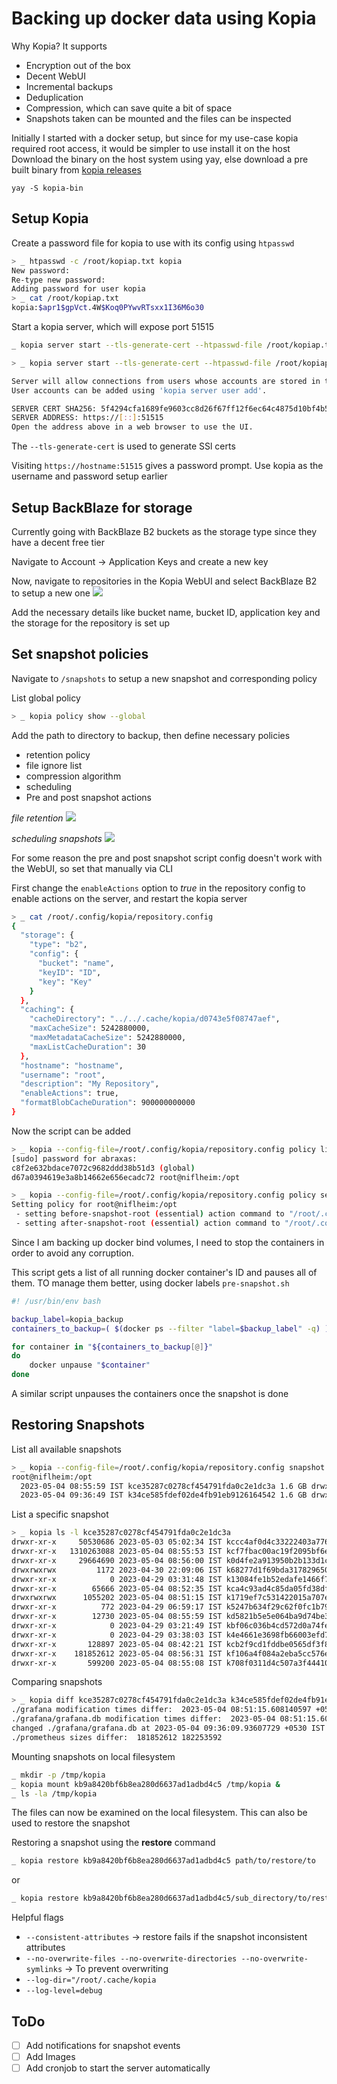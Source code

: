 # Backing up docker data using Kopia

Why Kopia? It supports

-   Encryption out of the box
-   Decent WebUI
-   Incremental backups
-   Deduplication
-   Compression, which can save quite a bit of space
-   Snapshots taken can be mounted and the files can be inspected

Initially I started with a docker setup, but since for my use-case kopia required root access, it would be simpler to use install it on the host
Download the binary on the host system using yay, else download a pre built binary from [kopia releases](https://github.com/kopia/kopia/releases)

```shell
yay -S kopia-bin
```

## Setup Kopia

Create a password file for kopia to use with its config using `htpasswd`

```bash
> _ htpasswd -c /root/kopiap.txt kopia
New password:
Re-type new password:
Adding password for user kopia
> _ cat /root/kopiap.txt
kopia:$apr1$gpVct.4W$Koq0PYwvRTsxx1I36M6o30
```

Start a kopia server, which will expose port 51515

```bash
_ kopia server start --tls-generate-cert --htpasswd-file /root/kopiap.txt --address https://0.0.0.0:51515 --enable-actions
```

```bash
> _ kopia server start --tls-generate-cert --htpasswd-file /root/kopiap.txt --address https://0.0.0.0:51515 --enable-actions

Server will allow connections from users whose accounts are stored in the repository.
User accounts can be added using 'kopia server user add'.

SERVER CERT SHA256: 5f4294cfa1689fe9603cc8d26f67ff12f6ec64c4875d10bf4b5ee34fe29f9f8e
SERVER ADDRESS: https://[::]:51515
Open the address above in a web browser to use the UI.
```

The `--tls-generate-cert` is used to generate SSl certs

Visiting `https://hostname:51515` gives a password prompt. Use kopia as the username and password setup earlier

## Setup BackBlaze for storage

Currently going with BackBlaze B2 buckets as the storage type since they have a decent free tier

Navigate to Account -> Application Keys and create a new key

Now, navigate to repositories in the Kopia WebUI and select BackBlaze B2 to setup a new one
![](images/storage_type.png)

Add the necessary details like bucket name, bucket ID, application key and the storage for the repository is set up

## Set snapshot policies

Navigate to `/snapshots` to setup a new snapshot and corresponding policy

List global policy

```bash
> _ kopia policy show --global
```

Add the path to directory to backup, then define necessary policies

-   retention policy
-   file ignore list
-   compression algorithm
-   scheduling
-   Pre and post snapshot actions

_file retention_
![](images/file_retention.png)

_scheduling snapshots_
![](images/schedule_backups.png)

For some reason the pre and post snapshot script config doesn't work with the WebUI, so set that manually via CLI

First change the `enableActions` option to _true_ in the repository config to enable actions on the server, and restart the kopia server

```bash
> _ cat /root/.config/kopia/repository.config
{
  "storage": {
    "type": "b2",
    "config": {
      "bucket": "name",
      "keyID": "ID",
      "key": "Key"
    }
  },
  "caching": {
    "cacheDirectory": "../../.cache/kopia/d0743e5f08747aef",
    "maxCacheSize": 5242880000,
    "maxMetadataCacheSize": 5242880000,
    "maxListCacheDuration": 30
  },
  "hostname": "hostname",
  "username": "root",
  "description": "My Repository",
  "enableActions": true,
  "formatBlobCacheDuration": 900000000000
}
```

Now the script can be added

```bash
> _ kopia --config-file=/root/.config/kopia/repository.config policy list
[sudo] password for abraxas:
c8f2e632bdace7072c9682ddd38b51d3 (global)
d67a0394619e3a8b14662e656ecadc72 root@niflheim:/opt

> _ kopia --config-file=/root/.config/kopia/repository.config policy set "root@niflheim:/opt" --before-snapshot-root-action /root/.config/kopia/pre-snapshot.sh --after-snapshot-root-action /root/.config/kopia/post-snapshot.sh
Setting policy for root@niflheim:/opt
 - setting before-snapshot-root (essential) action command to "/root/.config/kopia/pre-snapshot.sh" and timeout 5m0s
 - setting after-snapshot-root (essential) action command to "/root/.config/kopia/post-snapshot.sh" and timeout 5m0s
```

Since I am backing up docker bind volumes, I need to stop the containers in order to avoid any corruption.

This script gets a list of all running docker container's ID and pauses all of them.
TO manage them better, using docker labels
`pre-snapshot.sh`

```bash
#! /usr/bin/env bash

backup_label=kopia_backup
containers_to_backup=( $(docker ps --filter "label=$backup_label" -q) )

for container in "${containers_to_backup[@]}"
do
    docker unpause "$container"
done

```

A similar script unpauses the containers once the snapshot is done

## Restoring Snapshots

List all available snapshots

```bash
> _ kopia --config-file=/root/.config/kopia/repository.config snapshot list "root@niflheim:/opt"
root@niflheim:/opt
  2023-05-04 08:55:59 IST kce35287c0278cf454791fda0c2e1dc3a 1.6 GB drwxr-xr-x files:8964 dirs:6206 (latest-2)
  2023-05-04 09:36:49 IST k34ce585fdef02de4fb91eb9126164542 1.6 GB drwxr-xr-x files:8965 dirs:6206 (latest-1,weekly-1,monthly-1,annual-1)
```

List a specific snapshot

```bash
> _ kopia ls -l kce35287c0278cf454791fda0c2e1dc3a
drwxr-xr-x     50530686 2023-05-03 05:02:34 IST kccc4af0d4c33222403a7760ab5c65679  ghostfolio/
drwxr-xr-x   1310263088 2023-05-04 08:55:53 IST kcf7fbac00ac19f2095bf6e8dbbf2e17f  jellyfin/
drwxr-xr-x     29664690 2023-05-04 08:56:00 IST k0d4fe2a913950b2b133d1ca74e114e95  pihole/
drwxrwxrwx         1172 2023-04-30 22:09:06 IST k68277d1f69bda3178296508aba84ba0e  portainer_api/
drwxr-xr-x            0 2023-04-29 03:31:48 IST k13084fe1b52edafe1466f778e3de7c7c  calibre-web/
drwxr-xr-x        65666 2023-05-04 08:52:35 IST kca4c93ad4c85da05fd38df30ccadf733  filebrowser/
drwxrwxrwx      1055202 2023-05-04 08:51:15 IST k1719ef7c531422015a707eb733a53bee  grafana/
drwxr-xr-x          772 2023-04-29 06:59:17 IST k5247b634f29c62f0fc1b79a6333e3cd4  cloudflare-tunnel/
drwxr-xr-x        12730 2023-05-04 08:55:59 IST kd5821b5e5e064ba9d74be3675f2fffed  tailscale-vpn/
drwxr-xr-x            0 2023-04-29 03:21:49 IST kbf06c036b4cd572d0a74fed5c12e82e6  vscode/
drwxr-xr-x            0 2023-04-29 03:38:03 IST k4e4661e3698fb66003efd701e76272fe  wireguard/
drwxr-xr-x       128897 2023-05-04 08:42:21 IST kcb2f9cd1fddbe0565df3f8409a5d7c6a  ngnix-proxy-manager/
drwxr-xr-x    181852612 2023-05-04 08:56:31 IST kf106a4f084a2eba5cc576e24ab12b155  prometheus/
drwxr-xr-x       599200 2023-05-04 08:55:08 IST k708f0311d4c507a3f44410fbdce95f01  uptime-kuma/
```

Comparing snapshots

```bash
> _ kopia diff kce35287c0278cf454791fda0c2e1dc3a k34ce585fdef02de4fb91eb9126164542
./grafana modification times differ:  2023-05-04 08:51:15.608140597 +0530 IST 2023-05-04 09:36:09.93607729 +0530 IST
./grafana/grafana.db modification times differ:  2023-05-04 08:51:15.608140597 +0530 IST 2023-05-04 09:36:09.93607729 +0530 IST
changed ./grafana/grafana.db at 2023-05-04 09:36:09.93607729 +0530 IST (size 1052672 -> 1052672)
./prometheus sizes differ:  181852612 182253592
```

Mounting snapshots on local filesystem

```bash
_ mkdir -p /tmp/kopia
_ kopia mount kb9a8420bf6b8ea280d6637ad1adbd4c5 /tmp/kopia &
_ ls -la /tmp/kopia
```

The files can now be examined on the local filesystem. This can also be used to restore the snapshot

Restoring a snapshot using the **restore** command

```bash
_ kopia restore kb9a8420bf6b8ea280d6637ad1adbd4c5 path/to/restore/to
```

or

```bash
_ kopia restore kb9a8420bf6b8ea280d6637ad1adbd4c5/sub_directory/to/restore  path/to/restore/to
```

Helpful flags

-   `--consistent-attributes` -> restore fails if the snapshot inconsistent attributes
-   `--no-overwrite-files --no-overwrite-directories --no-overwrite-symlinks` -> To prevent overwriting
-   `--log-dir="/root/.cache/kopia`
-   `--log-level=debug`

## ToDo

-   [ ] Add notifications for snapshot events
-   [ ] Add Images
-   [ ] Add cronjob to start the server automatically
